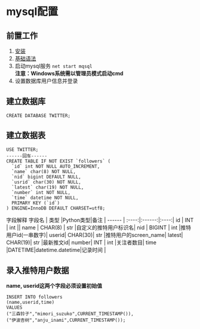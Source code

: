 mysql配置
====
前置工作
----
1. [安装](https://dev.mysql.com/downloads/mysql/)  
2. [基础语法](https://www.runoob.com/mysql/mysql-tutorial.html)  
3. 启动mysql服务
`net start mqsql`  
**注意：Windows系统需以管理员模式启动cmd**
4. 设置数据库用户信息并登录

建立数据库
----
```mysql
CREATE DATABASE TWITTER;
```
建立数据表
----
```mysql
USE TWITTER;
------回车------
CREATE TABLE IF NOT EXIST `followers` (
  `id` int NOT NULL AUTO_INCREMENT,
  `name` char(8) NOT NULL,
  `nid` bigint DEFAULT NULL,
  `usrid` char(30) NOT NULL,
  `latest` char(19) NOT NULL,
  `number` int NOT NULL,
  `time` datetime NOT NULL,
  PRIMARY KEY (`id`)
) ENGINE=InnoDB DEFAULT CHARSET=utf8;
```  
字段解释
字段名  | 类型 |Python类型|备注 |
------ | :----:|:------:|:----:|
id     | INT   |  int   ||
name  | CHAR(8) |  str  |自定义的推特用户标识名|
nid   | BIGINT |  int   |推特用户id(一串数字)|
userid| CHAR(30)| str   |推特用户的screen_name|
latest| CHAR(19)| str   |最新推文id|
number| INT    |  int   |关注者数目|
time  |DATETIME|datetime.datetime|记录时间 |

录入推特用户数据
----
**name, userid这两个字段必须设置初始值**
```mysql
INSERT INTO followers
(name,userid,time)
VALUES
("三森铃子","mimori_suzuko",CURRENT_TIMESTAMP()),
("伊波杏树","anju_inami",CURRENT_TIMESTAMP());
```
